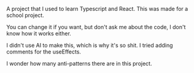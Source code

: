 A project that I used to learn Typescript and React. This was made for a school project. 

You can change it if you want, but don't ask me about the code, I don't know how it works either.

I didn't use AI to make this, which is why it's so shit. I tried adding comments for the useEffects.

I wonder how many anti-patterns there are in this project.

